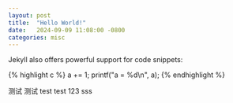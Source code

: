 ```yaml
---
layout: post
title:  "Hello World!"
date:   2024-09-09 11:08:00 -0800
categories: misc
---
```


Jekyll also offers powerful support for code snippets:

{% highlight c %}
a += 1;
printf("a = %d\n", a);
{% endhighlight %}

测试 测试 test test 123 sss
